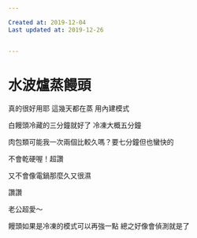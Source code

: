 ```yaml
---

Created at: 2019-12-04
Last updated at: 2019-12-26


---
```


# 水波爐蒸饅頭


真的很好用耶
這幾天都在蒸
用內建模式

白饅頭冷藏的三分鐘就好了
冷凍大概五分鐘

肉包類可能我一次兩個比較久嗎？要七分鐘但也蠻快的

不會乾硬喔！超讚

又不會像電鍋那麼久又很濕

讚讚

老公超愛～

饅頭如果是冷凍的模式可以再強一點
總之好像會偵測就是了

